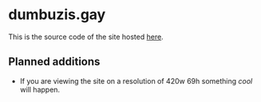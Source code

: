 # dumbuzis.gay

This is the source code of the site hosted [here](https://dumbuzis.gay "here").

## Planned additions

- If you are viewing the site on a resolution of 420w 69h something *cool* will happen.
